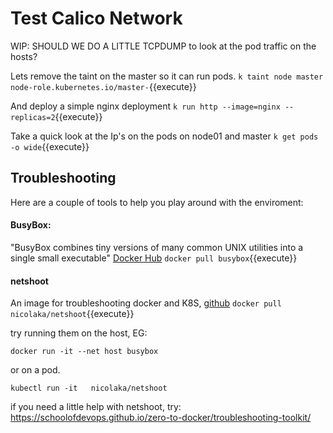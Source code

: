 # Test Calico Network

WIP: SHOULD WE DO A LITTLE TCPDUMP to look at the pod traffic on the hosts?

Lets remove the taint on the master so it can run pods.
`k taint node master node-role.kubernetes.io/master-`{{execute}}

And deploy a simple nginx deployment 
`k run http --image=nginx --replicas=2`{{execute}}

Take a quick look at the Ip's on the pods on node01 and master
`k get pods -o wide`{{execute}}


## Troubleshooting

Here are a couple of tools to help you play around with the enviroment:

#### BusyBox:
"BusyBox combines tiny versions of many common UNIX utilities into a single small executable"  [Docker Hub](https://hub.docker.com/_/busybox)
`docker pull busybox`{{execute}}

#### netshoot
An image for troubleshooting docker and K8S, [github](https://github.com/nicolaka/netshoot)
`docker pull nicolaka/netshoot`{{execute}}

try running them on the host, EG:

`docker run -it --net host busybox`

or  on a pod.

`kubectl run -it   nicolaka/netshoot`

if you need a little help with netshoot, try:
https://schoolofdevops.github.io/zero-to-docker/troubleshooting-toolkit/

   